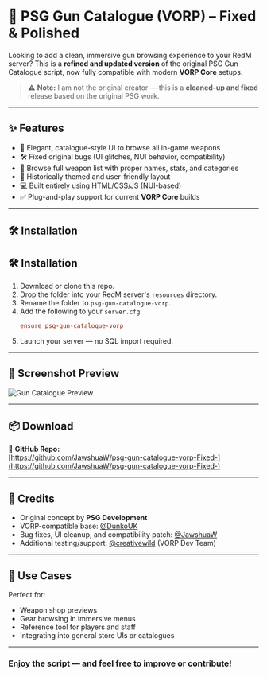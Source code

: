 # 🔫 PSG Gun Catalogue (VORP) – Fixed & Polished

Looking to add a clean, immersive gun browsing experience to your RedM server? This is a **refined and updated version** of the original PSG Gun Catalogue script, now fully compatible with modern **VORP Core** setups.

> ⚠️ **Note:** I am not the original creator — this is a **cleaned-up and fixed** release based on the original PSG work.

---

## ✨ Features

- 🧾 Elegant, catalogue-style UI to browse all in-game weapons
- 🛠️ Fixed original bugs (UI glitches, NUI behavior, compatibility)
- 🔫 Browse full weapon list with proper names, stats, and categories
- 🎨 Historically themed and user-friendly layout
- 💻 Built entirely using HTML/CSS/JS (NUI-based)
- ✅ Plug-and-play support for current **VORP Core** builds

---

## 🛠️ Installation

## 🛠️ Installation

1. Download or clone this repo.
2. Drop the folder into your RedM server's `resources` directory.
3. Rename the folder to `psg-gun-catalogue-vorp`.
4. Add the following to your `server.cfg`:
   ```cfg
   ensure psg-gun-catalogue-vorp
   ```
5. Launch your server — no SQL import required.

---

## 📸 Screenshot Preview

![Gun Catalogue Preview](https://files.catbox.moe/yz5wd1.jpg)

---

## 📦 Download

🔗 **GitHub Repo:**  
[https://github.com/JawshuaW/psg-gun-catalogue-vorp-Fixed-](https://github.com/JawshuaW/psg-gun-catalogue-vorp-Fixed-)

---

## 🙏 Credits

- Original concept by **PSG Development**
- VORP-compatible base: [@DunkoUK](https://github.com/DunkoUK)
- Bug fixes, UI cleanup, and compatibility patch: [@JawshuaW](https://github.com/JawshuaW)
- Additional testing/support: [@creativewild](https://github.com/creativewild) (VORP Dev Team)

---

## 🎯 Use Cases

Perfect for:
- Weapon shop previews
- Gear browsing in immersive menus
- Reference tool for players and staff
- Integrating into general store UIs or catalogues

---

### Enjoy the script — and feel free to improve or contribute!

